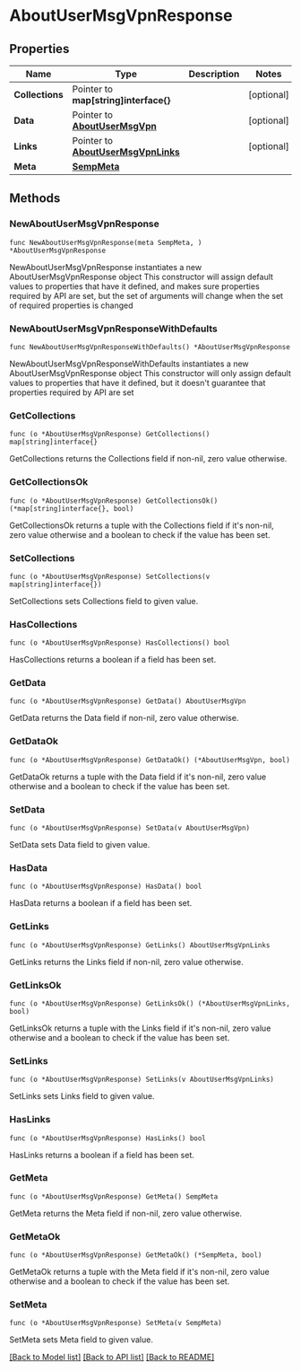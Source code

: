 # AboutUserMsgVpnResponse

## Properties

Name | Type | Description | Notes
------------ | ------------- | ------------- | -------------
**Collections** | Pointer to **map[string]interface{}** |  | [optional] 
**Data** | Pointer to [**AboutUserMsgVpn**](AboutUserMsgVpn.md) |  | [optional] 
**Links** | Pointer to [**AboutUserMsgVpnLinks**](AboutUserMsgVpnLinks.md) |  | [optional] 
**Meta** | [**SempMeta**](SempMeta.md) |  | 

## Methods

### NewAboutUserMsgVpnResponse

`func NewAboutUserMsgVpnResponse(meta SempMeta, ) *AboutUserMsgVpnResponse`

NewAboutUserMsgVpnResponse instantiates a new AboutUserMsgVpnResponse object
This constructor will assign default values to properties that have it defined,
and makes sure properties required by API are set, but the set of arguments
will change when the set of required properties is changed

### NewAboutUserMsgVpnResponseWithDefaults

`func NewAboutUserMsgVpnResponseWithDefaults() *AboutUserMsgVpnResponse`

NewAboutUserMsgVpnResponseWithDefaults instantiates a new AboutUserMsgVpnResponse object
This constructor will only assign default values to properties that have it defined,
but it doesn't guarantee that properties required by API are set

### GetCollections

`func (o *AboutUserMsgVpnResponse) GetCollections() map[string]interface{}`

GetCollections returns the Collections field if non-nil, zero value otherwise.

### GetCollectionsOk

`func (o *AboutUserMsgVpnResponse) GetCollectionsOk() (*map[string]interface{}, bool)`

GetCollectionsOk returns a tuple with the Collections field if it's non-nil, zero value otherwise
and a boolean to check if the value has been set.

### SetCollections

`func (o *AboutUserMsgVpnResponse) SetCollections(v map[string]interface{})`

SetCollections sets Collections field to given value.

### HasCollections

`func (o *AboutUserMsgVpnResponse) HasCollections() bool`

HasCollections returns a boolean if a field has been set.

### GetData

`func (o *AboutUserMsgVpnResponse) GetData() AboutUserMsgVpn`

GetData returns the Data field if non-nil, zero value otherwise.

### GetDataOk

`func (o *AboutUserMsgVpnResponse) GetDataOk() (*AboutUserMsgVpn, bool)`

GetDataOk returns a tuple with the Data field if it's non-nil, zero value otherwise
and a boolean to check if the value has been set.

### SetData

`func (o *AboutUserMsgVpnResponse) SetData(v AboutUserMsgVpn)`

SetData sets Data field to given value.

### HasData

`func (o *AboutUserMsgVpnResponse) HasData() bool`

HasData returns a boolean if a field has been set.

### GetLinks

`func (o *AboutUserMsgVpnResponse) GetLinks() AboutUserMsgVpnLinks`

GetLinks returns the Links field if non-nil, zero value otherwise.

### GetLinksOk

`func (o *AboutUserMsgVpnResponse) GetLinksOk() (*AboutUserMsgVpnLinks, bool)`

GetLinksOk returns a tuple with the Links field if it's non-nil, zero value otherwise
and a boolean to check if the value has been set.

### SetLinks

`func (o *AboutUserMsgVpnResponse) SetLinks(v AboutUserMsgVpnLinks)`

SetLinks sets Links field to given value.

### HasLinks

`func (o *AboutUserMsgVpnResponse) HasLinks() bool`

HasLinks returns a boolean if a field has been set.

### GetMeta

`func (o *AboutUserMsgVpnResponse) GetMeta() SempMeta`

GetMeta returns the Meta field if non-nil, zero value otherwise.

### GetMetaOk

`func (o *AboutUserMsgVpnResponse) GetMetaOk() (*SempMeta, bool)`

GetMetaOk returns a tuple with the Meta field if it's non-nil, zero value otherwise
and a boolean to check if the value has been set.

### SetMeta

`func (o *AboutUserMsgVpnResponse) SetMeta(v SempMeta)`

SetMeta sets Meta field to given value.



[[Back to Model list]](../README.md#documentation-for-models) [[Back to API list]](../README.md#documentation-for-api-endpoints) [[Back to README]](../README.md)


